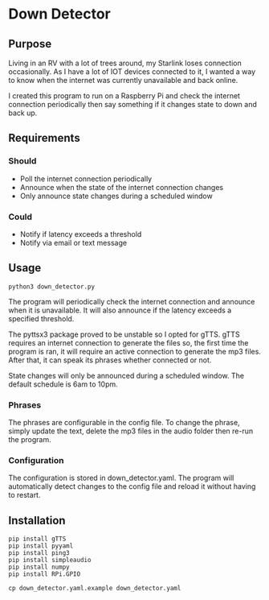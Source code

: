 # Down Detector

## Purpose

Living in an RV with a lot of trees around, my Starlink loses connection occasionally.
As I have a lot of IOT devices connected to it, I wanted a way to know when the internet 
was currently unavailable and back online.

I created this program to run on a Raspberry Pi and check the internet connection periodically
then say something if it changes state to down and back up.


## Requirements
### Should
* Poll the internet connection periodically
* Announce when the state of the internet connection changes
* Only announce state changes during a scheduled window

### Could
* Notify if latency exceeds a threshold
* Notify via email or text message


## Usage

    python3 down_detector.py
    
The program will periodically check the internet connection and announce when it is unavailable. It will
also announce if the latency exceeds a specified threshold.

The pyttsx3 package proved to be unstable so I opted for gTTS. gTTS requires an internet connection
to generate the files so, the first time the program is ran, it will require an active connection
to generate the mp3 files. After that, it can speak its phrases whether connected or not.

State changes will only be announced during a scheduled window. The default schedule is 6am to 10pm.

### Phrases
The phrases are configurable in the config file. To change the phrase, simply update
the text, delete the mp3 files in the audio folder then re-run the program.

### Configuration

The configuration is stored in down_detector.yaml.
The program will automatically detect changes to the config file and reload it without having to restart.

## Installation
    pip install gTTS
    pip install pyyaml
    pip install ping3
    pip install simpleaudio
    pip install numpy
    pip install RPi.GPIO

    cp down_detector.yaml.example down_detector.yaml
